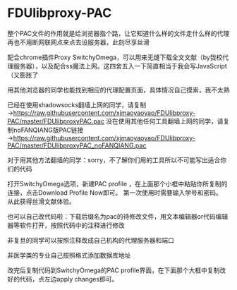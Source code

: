 # FDUlibproxy-PAC
整个PAC文件的作用就是给浏览器指个路，让它知道什么样的文件走什么样的代理
再也不用断网联网点来点去设服务器，此刻尽享丝滑

配合chrome插件Proxy SwitchyOmega，可以用来无缝下载全文文献（by我校代理服务器），以及配合ss魔法上网。这四舍五入一下简直相当于我会写JavaScript（又膨胀了

用其他浏览器的同学也能找到相应的代理配置页面，具体情况自己摸索，我不太熟



已经在使用shadowsocks翻墙上网的同学，请复制→https://raw.githubusercontent.com/xjmaoyaoyao/FDUlibproxy-PAC/master/FDUlibproxyPAC.pac
没在使用其他任何工具翻墙上网的同学，请复制noFANQIANG版PAC链接→https://raw.githubusercontent.com/xjmaoyaoyao/FDUlibproxy-PAC/master/FDUlibproxyPAC_noFANQIANG.pac

对于用其他方法翻墙的同学：sorry，不了解你们用的工具所以不可能写出适合你们的代码

		
打开SwitchyOmega选项，新建PAC profile ，在上面那个小框中粘贴你所复制的连接，点击Download Profile Now即可。
第一次使用时需要输入学号和密码。
从此获得丝滑文献体验。



也可以自己改代码啦：下载后缀名为pac的待修改文件，用文本编辑器or代码编辑器等软件打开，按照代码中的注释进行修改


非复旦的同学可以按照注释改成自己机构的代理服务器和端口

非医学类的专业自己按照格式添加数据库地址


改完后复制代码到SwitchyOmega的PAC profile界面，在下面那个大框中复制改好的代码，点左边apply changes即可。 

